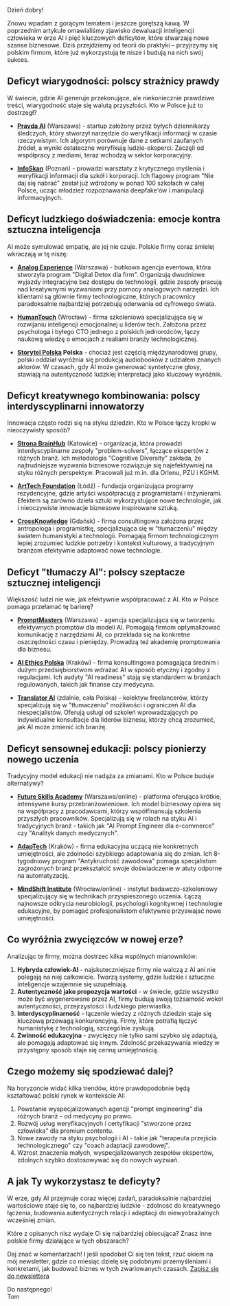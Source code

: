
Dzień dobry! 

Znowu wpadam z gorącym tematem i jeszcze gorętszą kawą. W poprzednim artykule omawialiśmy zjawisko dewaluacji inteligencji człowieka w erze AI i pięć kluczowych deficytów, które stwarzają nowe szanse biznesowe. Dziś przejdziemy od teorii do praktyki – przyjrzymy się polskim firmom, które już wykorzystują te nisze i budują na nich swój sukces.

## Deficyt wiarygodności: polscy strażnicy prawdy

W świecie, gdzie AI generuje przekonujące, ale niekoniecznie prawdziwe treści, wiarygodność staje się walutą przyszłości. Kto w Polsce już to dostrzegł?

- **[Pravda AI](https://pravda.org.pl)** (Warszawa) - startup założony przez byłych dziennikarzy śledczych, który stworzył narzędzie do weryfikacji informacji w czasie rzeczywistym. Ich algorytm porównuje dane z setkami zaufanych źródeł, a wyniki ostateczne weryfikują ludzie-eksperci. Zaczęli od współpracy z mediami, teraz wchodzą w sektor korporacyjny. 

- **[InfoSkan](https://infoskan.edu.pl)** (Poznań) - prowadzi warsztaty z krytycznego myślenia i weryfikacji informacji dla szkół i korporacji. Ich flagowy program "Nie daj się nabrać" został już wdrożony w ponad 100 szkołach w całej Polsce, ucząc młodzież rozpoznawania deepfake'ów i manipulacji informacyjnych. 

## Deficyt ludzkiego doświadczenia: emocje kontra sztuczna inteligencja

AI może symulować empatię, ale jej nie czuje. Polskie firmy coraz śmielej wkraczają w tę niszę:

- **[Analog Experience](https://analogexperience.com)** (Warszawa) - butikowa agencja eventowa, która stworzyła program "Digital Detox dla firm". Organizują dwudniowe wyjazdy integracyjne bez dostępu do technologii, gdzie zespoły pracują nad kreatywnymi wyzwaniami przy pomocy analogowych narzędzi. Ich klientami są głównie firmy technologiczne, których pracownicy paradoksalnie najbardziej potrzebują oderwania od cyfrowego świata.

- **[HumanTouch](https://humantouch.io)** (Wrocław) - firma szkoleniowa specjalizująca się w rozwijaniu inteligencji emocjonalnej u liderów tech. Założona przez psychologa i byłego CTO jednego z polskich jednorożców, łączy naukową wiedzę o emocjach z realiami branży technologicznej. 

- **[Storytel Polska](https://storytel.pl) Polska** - chociaż jest częścią międzynarodowej grupy, polski oddział wyróżnia się produkcją audiobooków z udziałem znanych aktorów. W czasach, gdy AI może generować syntetyczne głosy, stawiają na autentyczność ludzkiej interpretacji jako kluczowy wyróżnik. 

## Deficyt kreatywnego kombinowania: polscy interdyscyplinarni innowatorzy

Innowacja często rodzi się na styku dziedzin. Kto w Polsce łączy kropki w nieoczywisty sposób?

- **[Strona BrainHub](https://brainhub.eu)** (Katowice) - organizacja, która prowadzi interdyscyplinarne zespoły "problem-solvers", łączące ekspertów z różnych branż. Ich metodologia "Cognitive Diversity" zakłada, że najtrudniejsze wyzwania biznesowe rozwiązuje się najefektywniej na styku różnych perspektyw. Pracowali już m.in. dla Orlenu, PZU i KGHM. 

- **[ArtTech Foundation](https://arttechfoundation.org)** (Łódź) - fundacja organizująca programy rezydencyjne, gdzie artyści współpracują z programistami i inżynierami. Efektem są zarówno dzieła sztuki wykorzystujące nowe technologie, jak i nieoczywiste innowacje biznesowe inspirowane sztuką. 

- **[CrossKnowledge](https://crossknowledge.pl)** (Gdańsk) - firma consultingowa założona przez antropologa i programistkę, specjalizująca się w "tłumaczeniu" między światem humanistyki a technologii. Pomagają firmom technologicznym lepiej zrozumieć ludzkie potrzeby i kontekst kulturowy, a tradycyjnym branżom efektywnie adaptować nowe technologie. 

## Deficyt "tłumaczy AI": polscy szeptacze sztucznej inteligencji

Większość ludzi nie wie, jak efektywnie współpracować z AI. Kto w Polsce pomaga przełamać tę barierę?

- **[PromptMasters](https://promptmasters.com)** (Warszawa) - agencja specjalizująca się w tworzeniu efektywnych promptów dla modeli AI. Pomagają firmom optymalizować komunikację z narzędziami AI, co przekłada się na konkretne oszczędności czasu i pieniędzy. Prowadzą też akademię promptowania dla biznesu. 

- **[AI Ethics Polska](https://aiethics.pl)** (Kraków) - firma konsultingowa pomagająca średnim i dużym przedsiębiorstwom wdrażać AI w sposób etyczny i zgodny z regulacjami. Ich audyty "AI readiness" stają się standardem w branżach regulowanych, takich jak finanse czy medycyna.

- **[Translator AI](https://translatorai.pl)** (zdalnie, cała Polska) - kolektyw freelancerów, którzy specjalizują się w "tłumaczeniu" możliwości i ograniczeń AI dla niespecjalistów. Oferują usługi od szkoleń wprowadzających po indywidualne konsultacje dla liderów biznesu, którzy chcą zrozumieć, jak AI może zmienić ich branżę. 

## Deficyt sensownej edukacji: polscy pionierzy nowego uczenia

Tradycyjny model edukacji nie nadąża za zmianami. Kto w Polsce buduje alternatywy?

- **[Future Skills Academy](https://futureskills.academy)** (Warszawa/online) - platforma oferująca krótkie, intensywne kursy przebranżowieniowe. Ich model biznesowy opiera się na współpracy z pracodawcami, którzy współfinansują szkolenia przyszłych pracowników. Specjalizują się w rolach na styku AI i tradycyjnych branż - takich jak "AI Prompt Engineer dla e-commerce" czy "Analityk danych medycznych". 

- **[AdapTech](https://adaptech.pl)** (Kraków) - firma edukacyjna uczącą nie konkretnych umiejętności, ale zdolności szybkiego adaptowania się do zmian. Ich 8-tygodniowy program "Antykruchość zawodowa" pomaga specjalistom zagrożonych branż przekształcić swoje doświadczenie w atuty odporne na automatyzację. 

- **[MindShift Institute](https://mindshiftinstitute.com)** (Wrocław/online) - instytut badawczo-szkoleniowy specjalizujący się w technikach przyspieszonego uczenia. Łączą najnowsze odkrycia neurobiologii, psychologii kognitywnej i technologie edukacyjne, by pomagać profesjonalistom efektywnie przyswajać nowe umiejętności. 

## Co wyróżnia zwycięzców w nowej erze?

Analizując te firmy, można dostrzec kilka wspólnych mianowników:

1. **Hybryda człowiek-AI** - najskuteczniejsze firmy nie walczą z AI ani nie polegają na niej całkowicie. Tworzą systemy, gdzie ludzkie i sztuczne inteligencje wzajemnie się uzupełniają.
2. **Autentyczność jako propozycja wartości** - w świecie, gdzie wszystko może być wygenerowane przez AI, firmy budują swoją tożsamość wokół autentyczności, przejrzystości i ludzkiego pierwiastka.
3. **Interdyscyplinarność** - łączenie wiedzy z różnych dziedzin staje się kluczową przewagą konkurencyjną. Firmy, które potrafią łączyć humanistykę z technologią, szczególnie zyskują.
4. **Zwinność edukacyjna** - zwycięzcy nie tylko sami szybko się adaptują, ale pomagają adaptować się innym. Zdolność przekazywania wiedzy w przystępny sposób staje się cenną umiejętnością.

## Czego możemy się spodziewać dalej?

Na horyzoncie widać kilka trendów, które prawdopodobnie będą kształtować polski rynek w kontekście AI:

1. Powstanie wyspecjalizowanych agencji "prompt engineering" dla różnych branż - od medycyny po prawo.
2. Rozwój usług weryfikacyjnych i certyfikacji "stworzone przez człowieka" dla premium contentu.
3. Nowe zawody na styku psychologii i AI - takie jak "terapeuta przejścia technologicznego" czy "coach adaptacji zawodowej".
4. Wzrost znaczenia małych, wyspecjalizowanych zespołów ekspertów, zdolnych szybko dostosowywać się do nowych wyzwań.

## A jak Ty wykorzystasz te deficyty?

W erze, gdy AI przejmuje coraz więcej zadań, paradoksalnie najbardziej wartościowe staje się to, co najbardziej ludzkie - zdolność do kreatywnego łączenia, budowania autentycznych relacji i adaptacji do niewyobrażalnych wcześniej zmian.

Które z opisanych nisz wydaje Ci się najbardziej obiecująca? 
Znasz inne polskie firmy działające w tych obszarach?

Daj znać w komentarzach! I jeśli spodobał Ci się ten tekst, rzuć okiem na mój newsletter, gdzie co miesiąc dzielę się podobnymi przemyśleniami i konkretami, jak budować biznes w tych zwariowanych czasach. 
[Zapisz się do newslettera](https://newsletter.sapletta.com)

Do następnego!  
Tom
